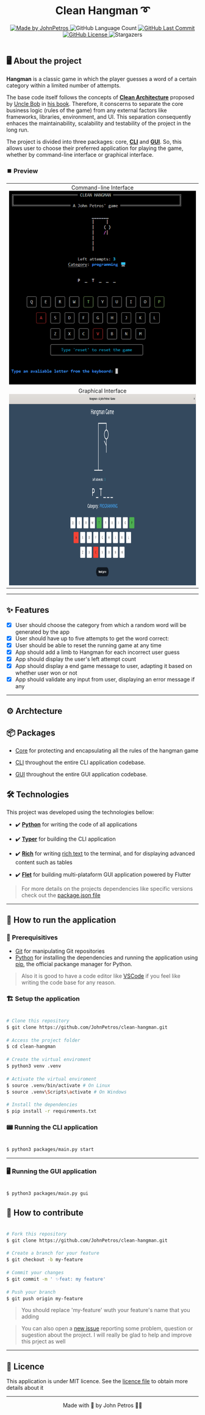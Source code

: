 <h1 align="center">
  Clean Hangman ➰
</h1>

<div align="center">
   <a href="https://github.com/JohnPetros">
      <img alt="Made by JohnPetros" src="https://img.shields.io/badge/made%20by-JohnPetros-blueviolet">
   </a>
   <img alt="GitHub Language Count" src="https://img.shields.io/github/languages/count/JohnPetros/clean-hangman">
   <a href="https://github.com/JohnPetros/clean-hangman/commits/main">
      <img alt="GitHub Last Commit" src="https://img.shields.io/github/last-commit/JohnPetros/clean-hangman">
   </a>
  </a>
   </a>
   <a href="https://github.com/JohnPetros/clean-hangman/blob/main/LICENSE.md">
      <img alt="GitHub License" src="https://img.shields.io/github/license/JohnPetros/clean-hangman">
   </a>
    <img alt="Stargazers" src="https://img.shields.io/github/stars/JohnPetros/clean-hangman?style=social">
</div>
<br>

## 🖥️ About the project

**Hangman** is a classic game in which the player guesses a word of a certain category within a limited number of attempts.

The base code itself follows the concepts of **[Clean Architecture](https://www.freecodecamp.org/news/a-quick-introduction-to-clean-architecture-990c014448d2/)** proposed by [Uncle Bob](http://cleancoder.com/products) in [his book](https://www.amazon.com.br/Clean-Architecture-Craftsmans-Software-Structure/dp/0134494164). Therefore, it conscerns to separate the core business logic (rules of the game) from any external factors like frameworks, libraries, environment, and UI. This separation consequently enhaces the maintainability, scalability and testability of the project in the long run.

The project is divided into three packages: core, **[CLI](https://www.w3schools.com/whatis/whatis_cli.asp)** and **[GUI](https://www.geeksforgeeks.org/what-is-graphical-user-interface/)**. So, this allows user to choose their preferred application for playing the game, whether by command-line interface or graphical interface.

### ⏹️ Preview

<table align="center">
  <tr>
    <td align="center">
      <span>Command-line Interface<br/></span>
      <img src="documentation/images/cli.png" alt="CLI app preview" />
    </td>
  </tr>  
   <tr>
    <td align="center" >
      <span>Graphical Interface<br/></span>
      <img src="documentation/images/gui.png" height="500" width="1000" alt="GUI app preview" />
    </td>
  </tr>  
</table>


---

## ✨ Features

- [x] User should choose the category from which a random word will be generated by the app
- [x] User should have up to five attempts to get the word correct:
- [x] User should be able to reset the running game at any time
- [x] App should add a limb to Hangman for each incorrect user guess
- [x] App should display the user's left attempt count
- [x] App should display a end game message to user, adapting it based on whether user won or not
- [x] App should validate any input from user, displaying an error message if any

---

## ⚙️ Archtecture

## 📦 Packages

- [Core](https://github.com/JohnPetros/clean-hangman/tree/main/packages/core) for protecting and encapsulating all the rules of the hangman game

- [CLI](https://github.com/JohnPetros/clean-hangman/tree/main/packages/cli) throughout the entire CLI application codebase.

- [GUI](https://github.com/JohnPetros/clean-hangman/tree/main/packages/gui) throughout the entire GUI application codebase.

## 🛠️ Technologies

This project was developed using the technologies bellow:

- ✔️ **[Python](https://www.python.org/)** for writing the code of all applications

- ✔️ **[Typer](https://typer.tiangolo.com/)** for building the CLI application

- ✔️ **[Rich](https://rich.readthedocs.io/en/stable/introduction.html)** for writing [rich text](https://www.contentful.com/developers/docs/concepts/rich-text/#:~:text=Rich%20Text%20is%20a%20field,pure%20JSON%20rather%20than%20HTML.) to the terminal, and for displaying advanced content such as tables

- ✔️ **[Flet](https://flet.dev/)** for building multi-plataform GUI application powered by Flutter

> For more details on the projects dependencies like specific versions check out the [package.json file](https://github.com/JohnPetros/clean-hangman/blob/main/package.json)

---

## 🚀 How to run the application

### 🔧 Prerequisitives


- [Git](https://git-scm.com/) for manipulating Git repositories
- [Python](https://www.python.org/) for installing the dependencies and running the application using [pip](https://www.w3schools.com/python/python_pip.asp), the official packange manager for Python.

> Also it is good to have a code editor like [VSCode](https://code.visualstudio.com/) if you feel like writing the code base for any reason.

### 🏗️ Setup the application

```bash

# Clone this repository
$ git clone https://github.com/JohnPetros/clean-hangman.git

# Access the project folder
$ cd clean-hangman

# Create the virtual enviroment
$ python3 venv .venv

# Activate the virtual enviroment
$ source .venv/bin/activate # On Linux
$ source .venv\Scripts\activate # On Windows

# Install the dependencies
$ pip install -r requirements.txt

```

### 📟 Running the CLI application

```bash

$ python3 packages/main.py start

```

---

### 🖥️ Running the GUI application

```bash

$ python3 packages/main.py gui

```

## 💪 How to contribute

```bash

# Fork this repository
$ git clone https://github.com/JohnPetros/clean-hangman.git

# Create a branch for your feature
$ git checkout -b my-feature

# Commit your changes
$ git commit -m ' ✨feat: my feature'

# Push your branch
$ git push origin my-feature

```

> You should replace 'my-feature' wuth your feature's name that you adding

> You can also open a [new issue](https://github.com/JohnPetros/clean-hangman/issues) reporting some problem, question or sugestion about the project. I will really be glad to help and improve this prject as well 

---

## 📝 Licence

This application is under MIT licence. See the [licence file](LICENSE) to obtain more details about it

---

<p align="center">
  Made with 💜 by John Petros 👋🏻
</p>
